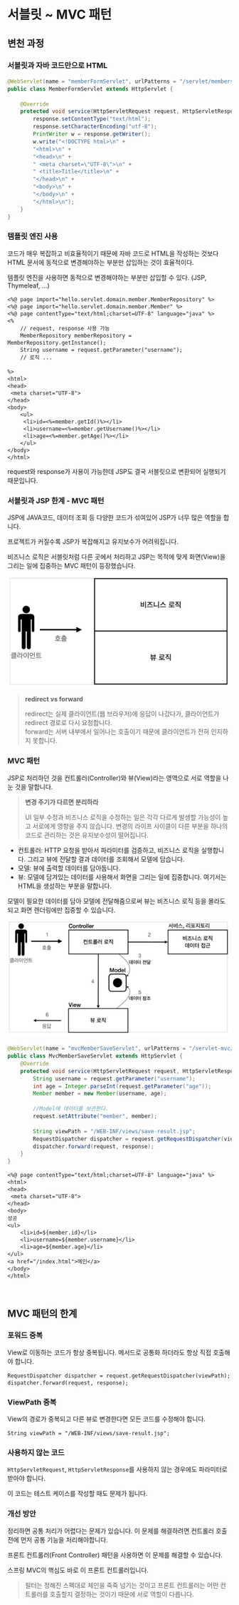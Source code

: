 # 서블릿 ~ MVC 패턴

## 변천 과정

### 서블릿과 자바 코드만으로 HTML

```java
@WebServlet(name = "memberFormServlet", urlPatterns = "/servlet/members/new-form")
public class MemberFormServlet extends HttpServlet {
    
    @Override
    protected void service(HttpServletRequest request, HttpServletResponse response) throws ServletException, IOException {
        response.setContentType("text/html");
        response.setCharacterEncoding("utf-8");
        PrintWriter w = response.getWriter();
        w.write("<!DOCTYPE html>\n" +
        "<html>\n" +
        "<head>\n" +
        " <meta charset=\"UTF-8\">\n" +
        " <title>Title</title>\n" +
        "</head>\n" +
        "<body>\n" +
        "</body>\n" +
        "</html>\n");
    }
}
```

### 템플릿 엔진 사용

코드가 매우 복잡하고 비효율적이기 때문에 자바 코드로 HTML을 작성하는 것보다 HTML 문서에 동적으로 변경해야하는 부분만 삽입하는 것이 효율적이다.

템플릿 엔진을 사용하면 동적으로 변경해야하는 부분만 삽입할 수 있다. (JSP, Thymeleaf, ...)

```
<%@ page import="hello.servlet.domain.member.MemberRepository" %>
<%@ page import="hello.servlet.domain.member.Member" %>
<%@ page contentType="text/html;charset=UTF-8" language="java" %>
<%
    // request, response 사용 가능
    MemberRepository memberRepository = MemberRepository.getInstance();
    String username = request.getParameter("username");
    // 로직 ...
    
%>
<html>
<head>
 <meta charset="UTF-8">
</head>
<body>
    <ul>
     <li>id=<%=member.getId()%></li>
     <li>username=<%=member.getUsername()%></li>
     <li>age=<%=member.getAge()%></li>
    </ul>
</body>
</html>
```

request와 response가 사용이 가능한데 JSP도 결국 서블릿으로 변환되어 실행되기 때문입니다.

### 서블릿과 JSP 한계 - MVC 패턴

JSP에 JAVA코드, 데이터 조회 등 다양한 코드가 섞여있어 JSP가 너무 많은 역할을 합니다.

프로젝트가 커질수록 JSP가 복잡해지고 유지보수가 어려워집니다.

비즈니스 로직은 서블릿처럼 다른 곳에서 처리하고 JSP는 목적에 맞게 화면(View)을 그리는 일에 집중하는 MVC 패턴이 등장했습니다.

![MVC 패턴 이전](../image/before_mvc.png)

> **redirect vs forward**
> 
> redirect는 실제 클라이언트(웹 브라우저)에 응답이 나갔다가, 클라이언트가 redirect 경로로 다시 요청합니다.  
> forward는 서버 내부에서 일어나는 호출이기 때문에 클라이언트가 전혀 인지하지 못합니다.

### MVC 패턴

JSP로 처리하던 것을 컨트롤러(Controller)와 뷰(View)라는 영역으로 서로 역할을 나눈 것을 말합니다.

> **변경 주기가 다르면 분리하라**
>
> UI 일부 수정과 비즈니스 로직을 수정하는 일은 각각 다르게 발생할 가능성이 높고 서로에게 영향을 주지 않습니다.
> 변경의 라이프 사이클이 다른 부분을 하나의 코드로 관리하는 것은 유지보수성이 떨어집니다.

- 컨트롤러: HTTP 요청을 받아서 파라미터를 검증하고, 비즈니스 로직을 실행합니다. 그리고 뷰에 전달할 결과 데이터를 조회해서 모델에 담습니다.
- 모델: 뷰에 출력할 데이터를 담아둡니다. 
- 뷰: 모델에 담겨있는 데이터를 사용해서 화면을 그리는 일에 집중합니다. 여기서는 HTML을 생성하는 부분을 말합니다.

모델이 필요한 데이터를 담아 모델에 전달해줌으로써 뷰는 비즈니스 로직 등을 몰라도 되고 화면 렌더링에만 집중할 수 있습니다.

![MVC 패턴](../image/mvc.png)

```java
@WebServlet(name = "mvcMemberSaveServlet", urlPatterns = "/servlet-mvc/members/save")
public class MvcMemberSaveServlet extends HttpServlet {
    @Override
    protected void service(HttpServletRequest request, HttpServletResponse response) throws ServletException, IOException {
        String username = request.getParameter("username");
        int age = Integer.parseInt(request.getParameter("age"));
        Member member = new Member(username, age);
        
        //Model에 데이터를 보관한다.
        request.setAttribute("member", member);
        
        String viewPath = "/WEB-INF/views/save-result.jsp";
        RequestDispatcher dispatcher = request.getRequestDispatcher(viewPath);
        dispatcher.forward(request, response);
    }
}
```

```
<%@ page contentType="text/html;charset=UTF-8" language="java" %>
<html>
<head>
 <meta charset="UTF-8">
</head>
<body>
성공
<ul>
    <li>id=${member.id}</li>
    <li>username=${member.username}</li>
    <li>age=${member.age}</li>
</ul>
<a href="/index.html">메인</a>
</body>
</html>
```

<br>

## MVC 패턴의 한계

### 포워드 중복

View로 이동하는 코드가 항상 중복됩니다. 메서드로 공통화 하더라도 항상 직접 호출해야 합니다.

```
RequestDispatcher dispatcher = request.getRequestDispatcher(viewPath);
dispatcher.forward(request, response);
```

### ViewPath 중복

View의 경로가 중복되고 다른 뷰로 변경한다면 모든 코드를 수정해야 합니다.

```
String viewPath = "/WEB-INF/views/save-result.jsp";
```

### 사용하지 않는 코드

`HttpServletRequest`, `HttpServletResponse`를 사용하지 않는 경우에도 파라미터로 받아야 합니다.

이 코드는 테스트 케이스를 작성할 때도 문제가 됩니다.

### 개선 방안

정리하면 공통 처리가 어렵다는 문제가 있습니다. 이 문제를 해결하려면 컨트롤러 호출 전에 먼저 공통 기능을 처리해야합니다. 

프론트 컨트롤러(Front Controller) 패턴을 사용하면 이 문제를 해결할 수 있습니다.

스프링 MVC의 핵심도 바로 이 프론트 컨트롤러입니다.

> 필터는 정해진 스펙대로 체인을 죽죽 넘기는 것이고 프론트 컨트롤러는 어떤 컨트롤러를 호출할지 결정하는 것이기 때문에 서로 역할이 다릅니다.
